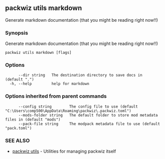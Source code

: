 ## packwiz utils markdown

Generate markdown documentation (that you might be reading right now!!)

### Synopsis

Generate markdown documentation (that you might be reading right now!!)

```
packwiz utils markdown [flags]
```

### Options

```
      --dir string   The destination directory to save docs in (default ".")
  -h, --help         help for markdown
```

### Options inherited from parent commands

```
      --config string        The config file to use (default "C:\Users\comp500\AppData\Roaming\packwiz\.packwiz.toml")
      --mods-folder string   The default folder to store mod metadata files in (default "mods")
      --pack-file string     The modpack metadata file to use (default "pack.toml")
```

### SEE ALSO

* [packwiz utils](packwiz_utils.md)	 - Utilities for managing packwiz itself

